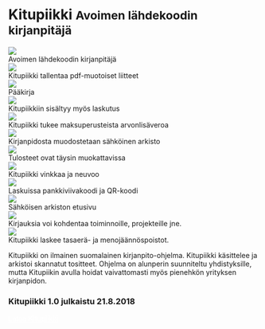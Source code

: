 # Kitupiikki <small>Avoimen lähdekoodin kirjanpitäjä</small>

<div class="karuselli">
<div class="karusellissa fade">
 <img src="images/kitupiikkikannettava.png">
  <div class="txt">Avoimen lähdekoodin kirjanpitäjä</div>
</div>
 <div class="karusellissa fade">
  <img src="kirjaus/myllykirjaus.png">
  <div class="txt">Kitupiikki tallentaa pdf-muotoiset liitteet</div>
 </div>
 <div class="karusellissa fade">
  <img src="images/paakirja.png">
  <div class="txt">Pääkirja</div>
 </div>
 <div class="karusellissa fade">
  <img src="laskutus/luettelo.png">
  <div class="txt">Kitupiikkiin sisältyy myös laskutus</div>
 </div>
 <div class="karusellissa fade">
  <img src="images/maksualv.png">
  <div class="txt">Kitupiikki tukee maksuperusteista arvonlisäveroa</div>
 </div>
 <div class="karusellissa fade">
  <img src="images/arkisto.png">
  <div class="txt">Kirjanpidosta muodostetaan sähköinen arkisto</div>
 </div>
 <div class="karusellissa fade">
  <img src="images/raportinmuokkaus.png">
  <div class="txt">Tulosteet ovat täysin muokattavissa</div>
 </div>
 <div class="karusellissa fade">
  <img src="aloitus/vinkit7.png">
  <div class="txt">Kitupiikki vinkkaa ja neuvoo</div>
 </div>
 <div class="karusellissa fade">
  <img src="images/viivakoodi.png">
  <div class="txt">Laskuissa pankkiviivakoodi ja QR-koodi</div>
 </div>
 <div class="karusellissa fade">
  <img src="images/arkisto1.png">
  <div class="txt">Sähköisen arkiston etusivu</div>
 </div>
 <div class="karusellissa fade">
  <img src="maaritykset/kohdennukset/kohdennukset.png">
  <div class="txt">Kirjauksia voi kohdentaa toiminnoille, projekteille jne.</div>
 </div>
 <div class="karusellissa fade">
   <img src="images/poisto.png">
   <div class="txt">Kitupiikki laskee tasaerä- ja menojäännöspoistot.</div>
 </div>
</div>


Kitupiikki on ilmainen suomalainen kirjanpito-ohjelma. Kitupiikki käsittelee ja arkistoi skannatut tositteet. Ohjelma on alunperin suunniteltu yhdistyksille, mutta Kitupiikin avulla hoidat vaivattomasti myös pienehkön yrityksen kirjanpidon.

<div class="asennusinfo">
<h3>Kitupiikki 1.0 julkaistu 21.8.2018</h3>


<div class="asennuslaatikko">
<a href="asennus" style="color:white;"><span class="fa fa-download"></span> Lataa Kitupiikki <span class="fa fa-windows"></span> <span class="fa fa-linux"></span>  <span class="fa fa-apple"></span></a>
</div>

</div>

<script>
var slideIndex = Math.floor( Math.random() * document.getElementsByClassName("karusellissa").length );
showSlides();

function showSlides() {
    var i;
    var slides = document.getElementsByClassName("karusellissa");
    for (i = 0; i < slides.length; i++) {
        slides[i].style.display = "none";
    }

    slideIndex = slideIndex + 1;
    if( slideIndex >= slides.length)
      slideIndex = 0;

    slides[ slideIndex ].style.display = "block";
    setTimeout(showSlides, 4000); // Kuva vaihtuu kahden sekunnin välein
}

</script>

<!-- Googlen jäsenneltyjen tietojen merkintäapurin luomat JSON-LD-merkinnät. -->
<script type="application/ld+json">
{
"@context" : "http://schema.org",
"@type" : "SoftwareApplication",
"name" : "Kitupiikki",
"image" : "https://kitupiikki.info/images/kitupiikkikannettava.png",
"url" : "https://kitupiikki.info",
"author" : {
"@type" : "Person",
"name" : "Arto Hyvättinen"
},
"downloadUrl" : "https://lataa.kitupiikki.info",
"operatingSystem" : "Windows,Linux",
"screenshot" : "https://kitupiikki.info/myllykirjaus.png",
"applicationCategory": "Office",
"applicationSubCategory": "Finance",
"inLanguage" : "fi",
"license" : "https://www.gnu.org/licenses/gpl-3.0.en.html",
"offers": {
"@type": "Offer",
"priceCurrency": "EUR",
"price": "0.00"
}

}

</script>

